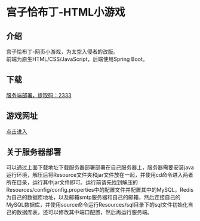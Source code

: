 # 宫子恰布丁-HTML小游戏

## 介绍
宫子恰布丁-网页小游戏，为太空入侵者的改版。<br>
前端为原生HTML/CSS/JavaScript，后端使用Spring Boot。<br>
## 下载
[服务端部署，提取码：2333](https://swsk33.lanzoui.com/b0br8ycxg)<br>

## 游戏网址
[点击进入](https://swsk33-site.fun/miyakogame)<br>

## 关于服务器部署
可以通过上面下载地址下载服务器部署部署在自己服务器上，服务器需要安装java运行环境，解压后将Resource文件夹和jar文件放在一起，并使用cd命令进入两者所在目录，运行其中jar文件即可。运行前请先找到解压的Resources/config/config.properties中的配置文件并配置其中的MySQL，Redis为自己的数据库地址，以及邮箱smtp服务器和自己的邮箱，然后连接自己的MySQL数据库，并使用source命令运行Resources/sql目录下的sql文件初始化自己的数据库表，还可以修改其中端口配置，然后再运行服务端。